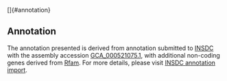 []{#annotation}

Annotation
----------

The annotation presented is derived from annotation submitted to
[INSDC](http://www.insdc.org) with the assembly accession
[GCA\_000521075.1](http://www.ebi.ac.uk/ena/data/view/GCA_000521075.1),
with additional non-coding genes derived from
[Rfam](http://rfam.xfam.org/). For more details, please visit [INSDC
annotation
import](http://ensemblgenomes.org/info/data/insdc_annotation).
